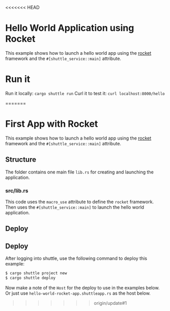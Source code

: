 <<<<<<< HEAD
# Hello World Application using Rocket
This example shows how to launch a hello world app using the [rocket](https://rocket.rs/v0.4/guide/introduction/) framework and the `#[shuttle_service::main]` attribute.

# Run it
Run it locally: `cargo shuttle run`
Curl it to test it: `curl localhost:8000/hello`

=======
# First App with Rocket

This example shows how to launch a hello world app using the [rocket](https://rocket.rs/v0.4/guide/introduction/) framework and the `#[shuttle_service::main]` attribute.

## Structure
The folder contains one main file `lib.rs` for creating and launching the application.

### src/lib.rs
This code uses the `macro_use` attribute to define the `rocket` framework. Then uses the `#[shuttle_service::main]` to launch the hello world application.
## Deploy

## Deploy
After logging into shuttle, use the following command to deploy this example:

```sh
$ cargo shuttle project new
$ cargo shuttle deploy
```

Now make a note of the `Host` for the deploy to use in the examples below. Or just use `hello-world-rocket-app.shuttleapp.rs` as the host below.
>>>>>>> origin/update#1

